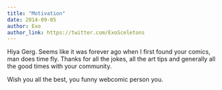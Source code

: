 ```yaml
---
title: "Motivation"
date: 2014-09-05
author: Exo
author_link: https://twitter.com/ExoSceletons
---
```


Hiya Gerg. Seems like it was forever ago when I first found your comics, man does time fly.
Thanks for all the jokes, all the art tips and generally all the good times with your community.

Wish you all the best, you funny webcomic person you.
